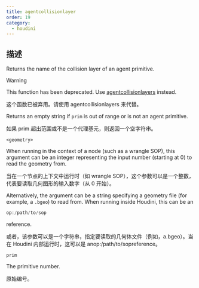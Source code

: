 ```yaml
---
title: agentcollisionlayer
order: 19
category:
  - houdini
---
```

    
## 描述

Returns the name of the collision layer of an agent primitive.

Warning

This function has been deprecated. Use
[agentcollisionlayers](agentcollisionlayers.html "Returns the names of an
agent primitive‘scollision layers.") instead.

这个函数已被弃用。请使用 agentcollisionlayers 来代替。

Returns an empty string if `prim` is out of range or is not an agent
primitive.

如果 prim 超出范围或不是一个代理基元，则返回一个空字符串。

`<geometry>`

When running in the context of a node (such as a wrangle SOP), this argument
can be an integer representing the input number (starting at 0) to read the
geometry from.

当在一个节点的上下文中运行时（如 wrangle SOP），这个参数可以是一个整数，代表要读取几何图形的输入数字（从 0 开始）。

Alternatively, the argument can be a string specifying a geometry file (for
example, a `.bgeo`) to read from. When running inside Houdini, this can be an

```c
op:/path/to/sop
```

reference.

或者，该参数可以是一个字符串，指定要读取的几何体文件（例如，a.bgeo）。当在 Houdini 内部运行时，这可以是 anop:/path/to/sopreference。

`prim`

The primitive number.

原始编号。
